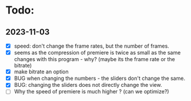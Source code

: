 # Todo:

## 2023-11-03

- [x] speed: don't change the frame rates, but the number of frames.
- [x] seems as the compression of premiere is twice as small as the same changes with this program - why? (maybe its the frame rate or the bitrate)
- [x] make bitrate an option
- [x] BUG when changing the numbers - the sliders don't change the same.
- [x] BUG: changing the sliders does not directly change the view.
- [ ] Why the speed of premiere is much higher ? (can we optimize?)
